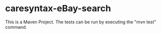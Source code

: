 # caresyntax-eBay-search

This is a Maven Project. The tests can be run by executing the "mvn test" command.

